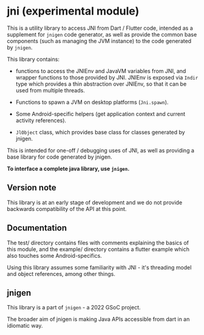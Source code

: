 # jni (experimental module)

This is a utility library to access JNI from Dart / Flutter code, intended as a supplement for `jnigen` code generator, as well as provide the common base components (such as managing the JVM instance) to the code generated by `jnigen`.

This library contains:

* functions to access the JNIEnv and JavaVM variables from JNI, and wrapper functions to those provided by JNI. JNIEnv is exposed via `Indir` type which provides a thin abstraction over JNIEnv, so that it can be used from multiple threads.

* Functions to spawn a JVM on desktop platforms (`Jni.spawn`).

* Some Android-specific helpers (get application context and current activity references).

* `JlObject` class, which provides base class for classes generated by jnigen.

This is intended for one-off / debugging uses of JNI, as well as providing a base library for code generated by jnigen. 

__To interface a complete java library, use `jnigen`.__

## Version note
This library is at an early stage of development and we do not provide backwards compatibility of the API at this point.

## Documentation
The test/ directory contains files with comments explaining the basics of this module, and the example/ directory contains a flutter example which also touches some Android-specifics.

Using this library assumes some familiarity with JNI - it's threading model and object references, among other things.

## jnigen

This library is a part of `jnigen` - a 2022 GSoC project.

The broader aim of jnigen is making Java APIs accessible from dart in an idiomatic way.


